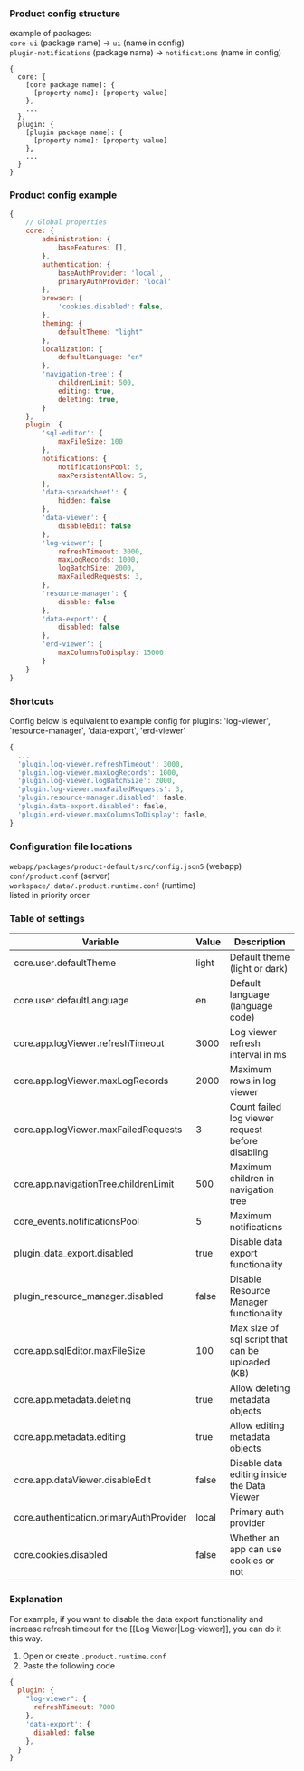 ### Product config structure
example of packages:<br/>
`core-ui` (package name) -> `ui` (name in config)<br/>
`plugin-notifications` (package name) -> `notifications` (name in config)
```
{
  core: {
    [core package name]: {
      [property name]: [property value]
    },
    ...
  },
  plugin: {
    [plugin package name]: {
      [property name]: [property value]
    },
    ...
  }
}
```

### Product config example
```javascript
{
    // Global properties
    core: {
        administration: {
            baseFeatures: [],
        },
        authentication: {
            baseAuthProvider: 'local',
            primaryAuthProvider: 'local'
        },
        browser: {
            'cookies.disabled': false,
        },
        theming: {
            defaultTheme: "light"
        },
        localization: {
            defaultLanguage: "en"
        },
        'navigation-tree': {
            childrenLimit: 500,
            editing: true,
            deleting: true,
        }
    },
    plugin: {
        'sql-editor': {
            maxFileSize: 100
        },
        notifications: {
            notificationsPool: 5,
            maxPersistentAllow: 5,
        },
        'data-spreadsheet': {
            hidden: false
        },
        'data-viewer': {
            disableEdit: false
        },
        'log-viewer': {
            refreshTimeout: 3000,
            maxLogRecords: 1000,
            logBatchSize: 2000,
            maxFailedRequests: 3,
        },
        'resource-manager': {
            disable: false
        },
        'data-export': {
            disabled: false
        },
        'erd-viewer': {
            maxColumnsToDisplay: 15000
        }
    }
}
```

### Shortcuts
Config below is equivalent to example config for plugins: 'log-viewer', 'resource-manager', 'data-export', 'erd-viewer'
```javascript
{
  ...
  'plugin.log-viewer.refreshTimeout': 3000,
  'plugin.log-viewer.maxLogRecords': 1000,
  'plugin.log-viewer.logBatchSize': 2000,
  'plugin.log-viewer.maxFailedRequests': 3,
  'plugin.resource-manager.disabled': fasle,
  'plugin.data-export.disabled': fasle,
  'plugin.erd-viewer.maxColumnsToDisplay': fasle,
}
```


### Configuration file locations
`webapp/packages/product-default/src/config.json5` (webapp)<br/>
`conf/product.conf` (server)<br/>
`workspace/.data/.product.runtime.conf` (runtime)<br/>
listed in priority order<br/>

### Table of settings

| Variable                                | Value | Description                                      |
|-----------------------------------------|-------|--------------------------------------------------|
| core.user.defaultTheme                  | light | Default theme (light or dark)                    |
| core.user.defaultLanguage               | en    | Default language (language code)                 |
| core.app.logViewer.refreshTimeout       | 3000  | Log viewer refresh interval in ms                |
| core.app.logViewer.maxLogRecords        | 2000  | Maximum rows in log viewer                       |
| core.app.logViewer.maxFailedRequests    | 3     | Count failed log viewer request before disabling |
| core.app.navigationTree.childrenLimit   | 500   | Maximum children in navigation tree              |
| core_events.notificationsPool           | 5     | Maximum notifications                            |
| plugin_data_export.disabled             | true  | Disable data export functionality                |
| plugin_resource_manager.disabled        | false | Disable Resource Manager functionality           |
| core.app.sqlEditor.maxFileSize          | 100   | Max size of sql script that can be uploaded (KB) |
| core.app.metadata.deleting              | true  | Allow deleting metadata objects                  |
| core.app.metadata.editing               | true  | Allow editing metadata objects                   |
| core.app.dataViewer.disableEdit         | false | Disable data editing inside the Data Viewer      |
| core.authentication.primaryAuthProvider | local | Primary auth provider                            |
| core.cookies.disabled                   | false | Whether an app can use cookies or not            |

### Explanation
For example, if you want to disable the data export functionality and increase refresh timeout for the [[Log Viewer|Log-viewer]], you can do it this way.
1. Open or create `.product.runtime.conf`
2. Paste the following code
```javascript
{
  plugin: {
    "log-viewer": {
      refreshTimeout: 7000
    },
    'data-export': {
      disabled: false
    },
  }
}
```


